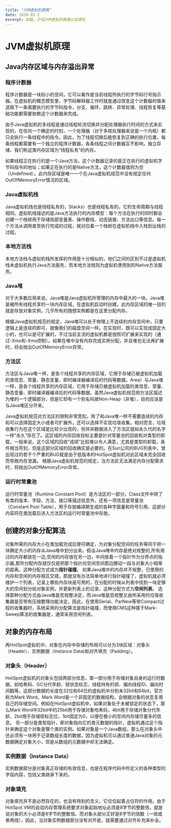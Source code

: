 ```yaml
---
title: "JVM虚拟机原理"
date: 2020-03-2
excerpt: 如题，介绍JVM虚拟机原理以及调优
---
```


# JVM虚拟机原理

## Java内存区域与内存溢出异常

### 程序计数器

程序计数器是一块较小的空间，它可以看作是当前线程所执行的字节码行号指示器。在虚拟机的概念模型里，字节码解释器工作时就是通过改变这个计数器的值来选取下一条需要执行的字节码指令，分支、循环、跳转、异常处理、线程恢复等基础功能都需要依赖这个计数器来完成。

由于Java虚拟机的多线程是通过线程轮流切换并分配处理器执行时间的方式来实现的，在任何一个确定的时刻，一个处理器（对于多核处理器来说是一个内核）都只会执行一条线程中的指令。因此，为了线程切换后能恢复到正确的执行位置，每条线程都需要有一个独立的程序计数器，各条线程之间计数器互不影响，独立存储，我们称这类内存区域为“线程私有”的内存。 

如果线程正在执行的是一个Java方法，这个计数器记录的是正在执行的虚拟机字节码指令的地址；如果正在执行的是Native方法，这个计数器值则为空（Undefined）。此内存区域是唯一一个在Java虚拟机规范中没有规定任何OutOfMemoryError情况的区域。 

### Java虚拟机栈

Java虚拟机栈也是线程私有的，Stacks）也是线程私有的，它的生命周期与线程相同。虚拟机栈描述的是Java方法执行的内存模型：每个方法在执行的同时都会创建一个栈帧用于存储局部变量表、操作数栈、动态链接、方法出口等信息。每一个方法从调用直至执行完成的过程，就对应着一个栈帧在虚拟机栈中入栈到出栈的过程。

### 本地方法栈

本地方法栈与虚拟机栈所发挥的作用是十分相似的，他们之间的区别不过是虚拟机栈未虚拟机执行Java方法服务，而本地方法栈则为虚拟机使用到的Native方法服务。

### Java堆

对于大多数应用来说，Java堆是Java虚拟机所管理的内存中最大的一块。Java堆是被所有线程共享的一块内存区域，在虚拟机启动时创建。此内存区域的唯一目的就是存放对象实例，几乎所有的随想实例都是在这里分配内存。

根据Java虚拟机规范的规定，Java堆可以处于物理上不连续的内存空间中，只要逻辑上是连续的即可，就像我们的磁盘空间一样。在实现时，既可以实现成固定大小的，也可以是可扩展的，不过当前主流的虚拟机都是按照可扩展来实现的（通过-Xmx和-Xms控制）。如果在堆中没有内存完成实例分配，并且堆也无法再扩展时，将会抛出OutOfMemoryError异常。

### 方法区

方法区与Java堆一样，是各个线程共享的内存区域，它用于存储已被虚拟机加载的类信息、常量、静态变量、即时编译器编译后的代码等数据。Area）与Java堆一样，是各个线程共享的内存区域，它用于存储已被虚拟机加载的类信息、常量、静态变量、即时编译器编译后的代码等数据。虽然Java虚拟机规范把方法区描述为堆的一个逻辑部分，但是它却有一个别名叫做Non-Heap（非堆），目的应该是与Java堆区分开来。

Java虚拟机规范对方法区的限制非常宽松，除了和Java堆一样不需要连续的内存和可以选择固定大小或者可扩展外，还可以选择不实现垃圾收集。相对而言，垃圾收集行为在这个区域是比较少出现的，但并非数据进入了方法区就如永久代的名字一样“永久”存在了。这区域的内存回收目标主要是针对常量池的回收和对类型的卸载，一般来说，这个区域的回收“成绩”比较难以令人满意，尤其是类型的卸载，条件相当苛刻，但是这部分区域的回收确实是必要的。在Sun公司的BUG列表中，曾出现过的若干个严重的BUG就是由于低版本的HotSpot虚拟机对此区域未完全回收而导致内存泄漏。 根据Java虚拟机规范的规定，当方法区无法满足内存分配需求时，将抛出OutOfMemoryError异常。

### 运行时常量池

运行时常量池（Runtime Constant Pool）是方法区的一部分。Class文件中除了有类的版本、字段、方法、接口等描述信息外，还有一项信息是常量池（Constant Pool Table），用于存放编译期生成的各种字面量和符号引用，这部分内容将在类加载后进入方法区的运行时常量池中存放。

## 创建的对象分配算法

对象所需的内存大小在类加载完成后便可确定，为对象分配空间的任务等同于把一块确定大小的内存从Java堆中划分出来。假设Java堆中内存是绝对规整的,所有用过的内存都放在一边,空闲的内存放在另一边，中间放着一个指针作为分界点的指示器,那所分配内存就仅仅是把那个指针向空闲空间那边挪动一段与对象大小相等的距离。这种分配方式成为**指针碰撞**。
如果Java堆中的内存并不规整，已使用的内存和空闲的内存相互交错，那就没有办法简单地进行指针碰撞了，虚拟机就必须维护一个列表，记录上哪些内存块是可用的，在分配的时候从列表中找到一块足够大的空间划分给对象实例，并更新列表上的记录，这种分配方式为**空闲列表**。
选择那种分配方式由Java堆是否规整决定，而Java堆是否规整又由所采用的垃圾收集器是否带有压缩整理功能决定。因此，在使用Serial、ParNew等带Compact过程的收集器时，系统采用的分配算法是指针碰撞，而使用CMS这种基于Mark-Sweep算法的收集器是，通常采用空闲列表。

## 对象的内存布局

再HotSpot虚拟机中，对象在内存中存储的布局可以分为3块区域：对象头（Header）、实例数据（Instance Data)和对齐填充（Padding）。

### 对象头（Header）

HotSpot虚拟机的对象头包括两部分信息，第一部分用于存储对象自身的运行时数据，如哈希码、GC分代年龄、锁状态标志、线程持有的锁、偏向线程ID、偏向时间戳等，这部分数据的长度在32位和64位的虚拟机中分别未32bit和64bit，官方称为Mark Word。Mark Word是一个非固定的数据结构，会根据对象的状态复用自己的存储空间。例如在HotSpot虚拟机中，如果对象处于未被锁定的状态下，那么Mark Word中32bit中的25bit用于存储对象哈希码，4bit用于存储对象分代年龄，2bit用于存储锁标志位，1bit固定为0，以便在极小的空间内存储尽量多的信息。
另一部分是类型指针，即对象指向它的类元数据的指针，虚拟机通过这个指针来确定这个对象是哪个类的实例。如果对象是一个Java数组，那么在对象头中还必须有一块用于记录数组长度的数据，因为虚拟机可以通过普通Java对象的元数据确定对象大小，但是从数组的元数据中却无法确定。

### 实例数据（Instance Data）

实例数据部分是对象真正存储的有效信息，也是在程序代码中所定义的各种类型的字段内容，包括父类继承下来的。

### 对象填充

对象填充并不是必然存在的，也没有特别的含义，它仅仅起着占位符的作用。由于HotSpot VM的自动内存管理系统要求对象起始地址必须是8字节的整数倍，就是说对象的大小必须是8字节的整数倍。而对象头部分正好是8字节的倍数（一倍或者两倍），因此，当对象实例数据部分没有对齐是，就需要通过对齐补充来补全。

